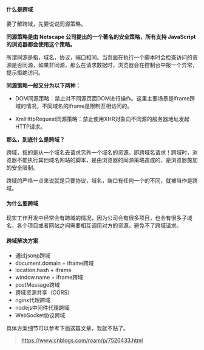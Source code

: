 
#### 什么是跨域

要了解跨域，先要说说同源策略。

**同源策略是由 Netscape 公司提出的一个著名的安全策略，所有支持 JavaScript 的浏览器都会使用这个策略。**

所谓同源是指，域名，协议，端口相同。当页面在执行一个脚本时会检查访问的资源是否同源，如果非同源，那么在请求数据时，浏览器会在控制台中报一个异常，提示拒绝访问。

**同源策略一般又分为以下两种：**

- DOM同源策略：禁止对不同源页面DOM进行操作。这里主要场景是iframe跨域的情况，不同域名的iframe是限制互相访问的。

- XmlHttpRequest同源策略：禁止使用XHR对象向不同源的服务器地址发起HTTP请求。

**那么，到底什么是跨域？**

跨域，指的是从一个域名去请求另外一个域名的资源。即跨域名请求！跨域时，浏览器不能执行其他域名网站的脚本，是由浏览器的同源策略造成的，是浏览器施加的安全限制。

跨域的严格一点来说就是只要协议，域名，端口有任何一个的不同，就被当作是跨域。

#### 为什么要跨域

现实工作开发中经常会有跨域的情况，因为公司会有很多项目，也会有很多子域名，各个项目或者网站之间需要相互调用对方的资源，避免不了跨域请求。

#### 跨域解决方案

- 通过jsonp跨域
- document.domain + iframe跨域
- location.hash + iframe
- window.name + iframe跨域
- postMessage跨域
- 跨域资源共享（CORS）
- nginx代理跨域
- nodejs中间件代理跨域
- WebSocket协议跨域

具体方案细节可以参考下面这篇文章，我就不贴了。

> https://www.cnblogs.com/roam/p/7520433.html